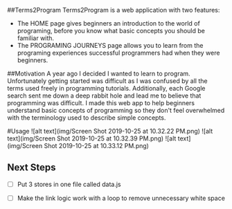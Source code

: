 ##Terms2Program
Terms2Program is a web application with two features:
- The HOME page gives beginners an introduction to the world of programing,
before you know what basic concepts you should be familiar with. 
- The PROGRAMING JOURNEYS page allows you to learn from the programing experiences successful programmers had when they were beginners. 

##Motivation
A year ago I decided I wanted to learn to program. Unfortunately getting started was difficult as I was confused 
by all the terms used freely in programming tutorials. Additionally, each Google search sent me down a deep 
rabbit hole and lead me to believe that programming was difficult. I made this web app to help beginners 
understand basic concepts of programming so they don't feel overwhelmed with the terminology used to describe 
simple concepts.  

#Usage
![alt text](img/Screen Shot 2019-10-25 at 10.32.22 PM.png)
![alt text](img/Screen Shot 2019-10-25 at 10.32.39 PM.png)
![alt text](img/Screen Shot 2019-10-25 at 10.33.12 PM.png)

## Next Steps

- [ ] Put 3 stores in one file called data.js
- [ ] Make the link logic work with a loop to remove unnecessary white space 

